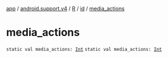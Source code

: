 [app](../../../index.md) / [android.support.v4](../../index.md) / [R](../index.md) / [id](index.md) / [media_actions](.)

# media_actions

`static val media_actions: `[`Int`](https://kotlinlang.org/api/latest/jvm/stdlib/kotlin/-int/index.html)
`static val media_actions: `[`Int`](https://kotlinlang.org/api/latest/jvm/stdlib/kotlin/-int/index.html)